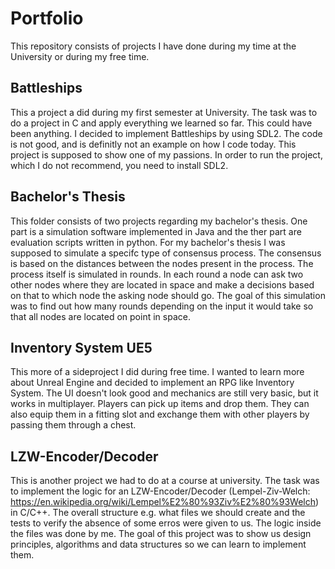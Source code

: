 # Portfolio
This repository consists of projects I have done during my time at the University or during my free time.

## Battleships
This a project a did during my first semester at University. The task was to do a project in C and apply everything we learned so far. This could have been anything. I decided to implement Battleships by using SDL2.
The code is not good, and is definitly not an example on how I code today. This project is supposed to show one of my passions. In order to run the project, which I do not recommend, you need to install SDL2.

## Bachelor's Thesis
This folder consists of two projects regarding my bachelor's thesis. One part is a simulation software implemented in Java and the ther part are evaluation scripts written in python. 
For my bachelor's thesis I was supposed to simulate a specifc type of consensus process. The consensus is based on the distances between the nodes present in the process.
The process itself is simulated in rounds. In each round a node can ask two other nodes where they are located in space and make a decisions based on that to which node the asking node should go.
The goal of this simulation was to find out how many rounds depending on the input it would take so that all nodes are located on point in space.

## Inventory System UE5
This more of a sideproject I did during free time. I wanted to learn more about Unreal Engine and decided to implement an RPG like Inventory System.
The UI doesn't look good and mechanics are still very basic, but it works in multiplayer.
Players can pick up items and drop them. They can also equip them in a fitting slot and exchange them with other players by passing them through a chest.


## LZW-Encoder/Decoder
This is another project we had to do at a course at university. The task was to implement the logic for an LZW-Encoder/Decoder (Lempel-Ziv-Welch: https://en.wikipedia.org/wiki/Lempel%E2%80%93Ziv%E2%80%93Welch) in C/C++. 
The overall structure e.g. what files we should create and the tests to verify the absence of some erros were given to us.
The logic inside the files was done by me.
The goal of this project was to show us design principles, algorithms and data structures so we can learn to implement them.
